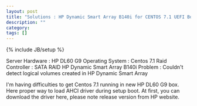```yaml
---
layout: post
title: "Solutions : HP Dynamic Smart Array B140i for CENTOS 7.1 UEFI Boot"
description: ""
category: 
tags: []
---
```

{% include JB/setup %}

Server Hardware  : HP DL60 G9
Operating System : Centos 7.1
Raid Controller : SATA RAID HP Dynamic Smart Array B140i
Problem : Couldn't detect logical volumes created in HP Dynamic Smart Array


I'm having difficulties to get Centos 7.1 running in new HP DL60 G9 box. Here proper way to load
AHCI driver during setup boot. At first, you can download the driver here, please note release version
from HP website.




